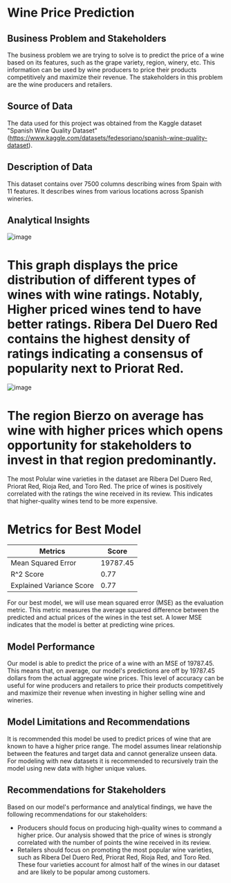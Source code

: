 # Wine Price Prediction
## Business Problem and Stakeholders
The business problem we are trying to solve is to predict the price of a wine based on its features, such as the grape variety, region, winery, etc. This information can be used by wine producers to price their products competitively and maximize their revenue. The stakeholders in this problem are the wine producers and retailers.

## Source of Data
The data used for this project was obtained from the Kaggle dataset "Spanish Wine Quality Dataset" (https://www.kaggle.com/datasets/fedesoriano/spanish-wine-quality-dataset).

## Description of Data
 This dataset contains over 7500 columns describing wines from Spain with 11 features. It describes wines from various locations across Spanish wineries.

## Analytical Insights
![image](https://user-images.githubusercontent.com/93495868/233252969-ef5f9aa0-cf00-4bde-8445-9172f3ae7513.png)

# This graph displays the price distribution of different types of wines with wine ratings. Notably, Higher priced wines tend to have better ratings. Ribera Del Duero Red contains the highest density of ratings indicating a consensus of popularity next to Priorat Red. 

![image](https://user-images.githubusercontent.com/93495868/233253161-d6db34d0-94fc-44c0-bf81-2dd217ae1aca.png)

# The region Bierzo on average has wine with higher prices which opens opportunity for stakeholders to invest in that region predominantly.

The most Polular wine varieties in the dataset are Ribera Del Duero Red, Priorat Red, Rioja Red, and Toro Red.
The price of wines is positively correlated with the ratings the wine received in its review. This indicates that higher-quality wines tend to be more expensive.

# Metrics for Best Model
| Metrics | Score |
| --- | --- |
| Mean Squared Error      | 19787.45 |
| R^2 Score               | 0.77     |
| Explained Variance Score| 0.77     |

For our best model, we will use mean squared error (MSE) as the evaluation metric. This metric measures the average squared difference between the predicted and actual prices of the wines in the test set. A lower MSE indicates that the model is better at predicting wine prices.
## Model Performance
Our model is able to predict the price of a wine with an MSE of 19787.45. This means that, on average, our model's predictions are off by 19787.45 dollars from the actual aggregate wine prices. This level of accuracy can be useful for wine producers and retailers to price their products competitively and maximize their revenue when investing in higher selling wine and wineries. 

## Model Limitations and Recommendations

It is recommended this model be used to predict prices of wine that are known to have a higher price range. The model assumes linear relationship between the features and target data and cannot generalize unseen data. For modeling with new datasets it is recommended to recursively train the model using new data with higher unique values.

## Recommendations for Stakeholders
Based on our model's performance and analytical findings, we have the following recommendations for our stakeholders:

 * Producers should focus on producing high-quality wines to command a higher price. Our analysis showed that the price of wines is strongly correlated with the number of points the wine received in its review.
* Retailers should focus on promoting the most popular wine varieties, such as Ribera Del Duero Red, Priorat Red, Rioja Red, and Toro Red. These four varieties account for almost half of the wines in our dataset and are likely to be popular among customers.


